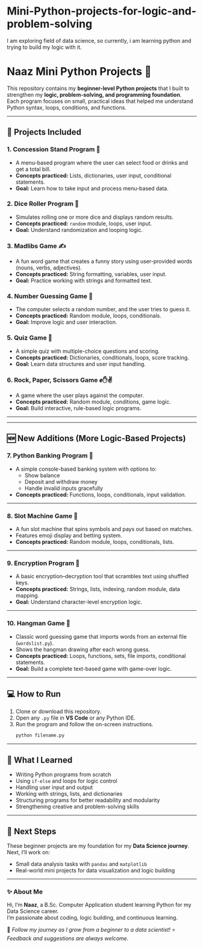# Mini-Python-projects-for-logic-and-problem-solving
I am exploring field of data science, so currently, i am learning python and trying to build my logic with it.


# Naaz Mini Python Projects 🎯

This repository contains my **beginner-level Python projects** that I built to strengthen my **logic, problem-solving, and programming foundation**.  
Each program focuses on small, practical ideas that helped me understand Python syntax, loops, conditions, and functions.

---

## 🧩 Projects Included

### 1. Concession Stand Program 🍔
- A menu-based program where the user can select food or drinks and get a total bill.
- **Concepts practiced:** Lists, dictionaries, user input, conditional statements.
- **Goal:** Learn how to take input and process menu-based data.

### 2. Dice Roller Program 🎲
- Simulates rolling one or more dice and displays random results.
- **Concepts practiced:** `random` module, loops, user input.
- **Goal:** Understand randomization and looping logic.

### 3. Madlibs Game ✍️
- A fun word game that creates a funny story using user-provided words (nouns, verbs, adjectives).
- **Concepts practiced:** String formatting, variables, user input.
- **Goal:** Practice working with strings and formatted text.

### 4. Number Guessing Game 🔢
- The computer selects a random number, and the user tries to guess it.
- **Concepts practiced:** Random module, loops, conditionals.
- **Goal:** Improve logic and user interaction.

### 5. Quiz Game 🧠
- A simple quiz with multiple-choice questions and scoring.
- **Concepts practiced:** Dictionaries, conditionals, loops, score tracking.
- **Goal:** Learn data structures and user input handling.

### 6. Rock, Paper, Scissors Game ✊✋✌️
- A game where the user plays against the computer.
- **Concepts practiced:** Random module, conditions, game logic.
- **Goal:** Build interactive, rule-based logic programs.

---

---

## 🆕 New Additions (More Logic-Based Projects)

### 7. Python Banking Program 🏦
- A simple console-based banking system with options to:
  - Show balance  
  - Deposit and withdraw money  
  - Handle invalid inputs gracefully  
- **Concepts practiced:** Functions, loops, conditionals, input validation.

---

### 8. Slot Machine Game 🎰
- A fun slot machine that spins symbols and pays out based on matches.  
- Features emoji display and betting system.  
- **Concepts practiced:** Random module, loops, conditionals, lists.

---

### 9. Encryption Program 🔐
- A basic encryption–decryption tool that scrambles text using shuffled keys.  
- **Concepts practiced:** Strings, lists, indexing, random module, data mapping.  
- **Goal:** Understand character-level encryption logic.

---

### 10. Hangman Game 🎯
- Classic word guessing game that imports words from an external file (`wordslist.py`).  
- Shows the hangman drawing after each wrong guess.  
- **Concepts practiced:** Loops, functions, sets, file imports, conditional statements.  
- **Goal:** Build a complete text-based game with game-over logic.

---

## 💻 How to Run
1. Clone or download this repository.  
2. Open any `.py` file in **VS Code** or any Python IDE.  
3. Run the program and follow the on-screen instructions.  
   ```bash
   python filename.py

---

## 🧠 What I Learned
- Writing Python programs from scratch  
- Using `if-else` and loops for logic control  
- Handling user input and output  
- Working with strings, lists, and dictionaries  
- Structuring programs for better readability and modularity
- Strengthening creative and problem-solving skills

---

## 🌱 Next Steps
These beginner projects are my foundation for my **Data Science journey**.  
Next, I’ll work on:
- Small data analysis tasks with `pandas` and `matplotlib`
- Real-world mini projects for data visualization and logic building

---

### ✨ About Me
Hi, I’m **Naaz**, a B.Sc. Computer Application student learning Python for my Data Science career.  
I’m passionate about coding, logic building, and continuous learning.  


📌 *Follow my journey as I grow from a beginner to a data scientist!*
⭐ *Feedback and suggestions are always welcome.*
